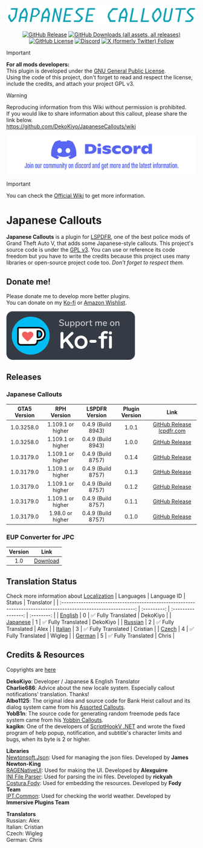 
<p align="center">
<img src="./Image/Logo.png">
</p>

<p align="center">
    <a href="https://github.com/DekoKiyo/JapaneseCallouts/releases/latest"><img alt="GitHub Release" src="https://img.shields.io/github/v/release/DekoKiyo/JapaneseCallouts?style=flat&logo=GitHub&label=Latest%20Release"></a>
    <a href="https://github.com/DekoKiyo/JapaneseCallouts/releases/latest"><img alt="GitHub Downloads (all assets, all releases)" src="https://img.shields.io/github/downloads/DekoKiyo/JapaneseCallouts/total?style=flat&logo=GitHub&label=Downloads"></a>
    <a href="https://github.com/DekoKiyo/JapaneseCallouts?tab=GPL-3.0-1-ov-file#readme"><img alt="GitHub License" src="https://img.shields.io/github/license/DekoKiyo/JapaneseCallouts?style=flat&logo=GitHub&label=GPL%20License"></a>
    <a href="https://discord.gg/aBer7YvDPA"><img alt="Discord" src="https://img.shields.io/discord/1067619328670830682?style=flat&logo=Discord&label=Discord%20Server"></a>
    <a href="https://twitter.com/DekoKiyomori"><img alt="X (formerly Twitter) Follow" src="https://img.shields.io/twitter/follow/DekoKiyomori?style=social&logo=X"></a>
</p>

> [!IMPORTANT]
> **For all mods developers:**<br/>
> This plugin is developed under the [GNU General Public License](https://github.com/DekoKiyo/JapaneseCallouts?tab=GPL-3.0-1-ov-file#readme).<br/>
> Using the code of this project, don't forget to read and respect the license, include the credits, and attach your project GPL v3.

> [!WARNING]
> Reproducing information from this Wiki without permission is prohibited.<br/>
> If you would like to share information about this callout, please share the link below.<br/>
> https://github.com/DekoKiyo/JapaneseCallouts/wiki

[![Discord](./Image/Discord.png)](https://discord.gg/aBer7YvDPA)

> [!IMPORTANT]
> You can check the [Official Wiki](https://github.com/DekoKiyo/JapaneseCallouts/wiki) to get more information.

# Japanese Callouts
**Japanese Callouts** is a plugin for [LSPDFR](https://www.lcpdfr.com/lspdfr), one of the best police mods of Grand Theft Auto V, that adds some Japanese-style callouts. This project's source code is under the [GPL v3](https://github.com/DekoKiyo/JapaneseCallouts?tab=GPL-3.0-1-ov-file#readme). You can use or reference its code freedom but you have to write the credits because this project uses many libraries or open-source project code too. _Don't forget to respect them._

## Donate me!
Please donate me to develop more better plugins.<br/>
You can donate on my [Ko-fi](https://ko-fi.com/dekokiyo) or [Amazon Wishlist](https://www.amazon.jp/hz/wishlist/ls/FBE1V5T8HB1M?ref_=wl_share).

[![ko-fi](https://raw.githubusercontent.com/DekoKiyo/JapaneseCallouts/main/Image/Ko-fi.png)](https://ko-fi.com/dekokiyo)

## Releases
### Japanese Callouts
| GTA5 Version |    RPH Version    |   LSPDFR Version   | Plugin Version |                                                                                    Link                                                                                    |
| :----------: | :---------------: | :----------------: | :------------: | :------------------------------------------------------------------------------------------------------------------------------------------------------------------------: |
|  1.0.3258.0  | 1.109.1 or higher | 0.4.9 (Build 8943) |     1.0.1      | [GitHub Release](https://github.com/DekoKiyo/JapaneseCallouts/releases/tag/1.0.1) [lcpdfr.com](https://www.lcpdfr.com/downloads/gta5mods/scripts/47879-japanese-callouts/) |
|  1.0.3258.0  | 1.109.1 or higher | 0.4.9 (Build 8943) |     1.0.0      |                                             [GitHub Release](https://github.com/DekoKiyo/JapaneseCallouts/releases/tag/1.0.0)                                              |
|  1.0.3179.0  | 1.109.1 or higher | 0.4.9 (Build 8757) |     0.1.4      |                                             [GitHub Release](https://github.com/DekoKiyo/JapaneseCallouts/releases/tag/0.1.4)                                              |
|  1.0.3179.0  | 1.109.1 or higher | 0.4.9 (Build 8757) |     0.1.3      |                                             [GitHub Release](https://github.com/DekoKiyo/JapaneseCallouts/releases/tag/0.1.3)                                              |
|  1.0.3179.0  | 1.109.1 or higher | 0.4.9 (Build 8757) |     0.1.2      |                                             [GitHub Release](https://github.com/DekoKiyo/JapaneseCallouts/releases/tag/0.1.2)                                              |
|  1.0.3179.0  | 1.109.1 or higher | 0.4.9 (Build 8757) |     0.1.1      |                                             [GitHub Release](https://github.com/DekoKiyo/JapaneseCallouts/releases/tag/0.1.1)                                              |
|  1.0.3179.0  | 1.98.0 or higher  | 0.4.9 (Build 8757) |     0.1.0      |                                            [GitHub Release](https://github.com/DekoKiyo/JapaneseCallouts/releases/tag/0.1.0.0)                                             |

### EUP Converter for JPC
| Version |                                               Link                                                |
| :-----: | :-----------------------------------------------------------------------------------------------: |
|   1.0   | [Download](https://github.com/DekoKiyo/JapaneseCallouts/releases/download/0.1.1/EUPConverter.zip) |

## Translation Status
Check more information about [Localization](https://github.com/DekoKiyo/JapaneseCallouts/wiki/Localization)
|                                                   Languages                                                    | Language ID |       Status       | Translator |
| :------------------------------------------------------------------------------------------------------------: | :---------: | :----------------: | :--------: |
| [English](https://github.com/DekoKiyo/JapaneseCallouts/blob/crowdin/JapaneseCallouts/Localization/en-US.json)  |      0      | ✅ Fully Translated |  DekoKiyo  |
| [Japanese](https://github.com/DekoKiyo/JapaneseCallouts/blob/crowdin/JapaneseCallouts/Localization/ja-JP.json) |      1      | ✅ Fully Translated |  DekoKiyo  |
| [Russian](https://github.com/DekoKiyo/JapaneseCallouts/blob/crowdin/JapaneseCallouts/Localization/ru-RU.json)  |      2      | ✅ Fully Translated |    Alex    |
| [Italian](https://github.com/DekoKiyo/JapaneseCallouts/blob/crowdin/JapaneseCallouts/Localization/it-IT.json)  |      3      | ✅ Fully Translated |  Cristian  |
|  [Czech](https://github.com/DekoKiyo/JapaneseCallouts/blob/crowdin/JapaneseCallouts/Localization/cs-CZ.json)   |      4      | ✅ Fully Translated |   Wigleg   |
|  [German](https://github.com/DekoKiyo/JapaneseCallouts/blob/crowdin/JapaneseCallouts/Localization/de-DE.json)  |      5      | ✅ Fully Translated |   Chris    |

## Credits & Resources
Copyrights are [here](https://github.com/DekoKiyo/JapaneseCallouts/wiki/Copyrights)

**DekoKiyo**: Developer / Japanese & English Translator<br/>
**Charlie686**: Advice about the new locale system. Especially callout notifications' translation. Thanks!<br/>
**Albo1125**: The original idea and source code for Bank Heist callout and its dialog system came from his [Assorted Callouts](https://github.com/Albo1125/Assorted-Callouts).<br/>
**YobB1n**: The source code for generating random freemode peds face system came from his [Yobbin Callouts](https://github.com/YobB1n/YobbinCallouts).<br/>
**kagikn**: One of the developers of [ScriptHookV .NET](https://github.com/scripthookvdotnet/scripthookvdotnet) and wrote the fixed program of help popup, notification, and subtitle's character limits and bugs, when its byte is 2 or higher.<br/>

**Libraries**<br/>
[Newtonsoft.Json](https://www.newtonsoft.com/json): Used for managing the json files. Developed by **James Newton-King**<br/>
[RAGENativeUI](https://github.com/Alexguirre/RAGENativeUI): Used for making the UI. Developed by **Alexguirre**<br/>
[INI File Parser](https://github.com/rickyah/ini-parser): Used for parsing the ini files. Developed by **rickyah**<br/>
[Costura.Fody](https://github.com/Fody/Costura): Used for embedding the resources. Developed by **Fody Team**<br/>
[IPT.Common](https://github.com/Immersive-Plugins-Team/IPT.Common): Used for checking the world weather. Developed by **Immersive Plugins Team**

**Translators**<br/>
Russian: Alex<br/>
Italian: Cristian<br/>
Czech: Wigleg<br/>
German: Chris<br/>
